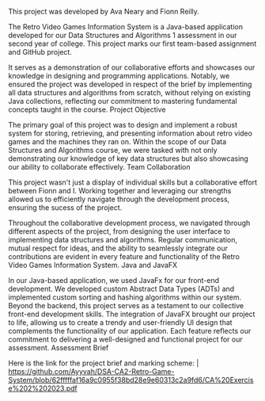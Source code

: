 This project was developed by Ava Neary and Fionn Reilly.

The Retro Video Games Information System is a Java-based application developed for our Data Structures and Algorithms 1 assessment in our second year of college. This project marks our first team-based assignment and GitHub project.

It serves as a demonstration of our collaborative efforts and showcases our knowledge in designing and programming applications. Notably, we ensured the project was developed in respect of the brief by implementing all data structures and algorithms from scratch, without relying on existing Java collections, reflecting our commitment to mastering fundamental concepts taught in the course.
Project Objective

The primary goal of this project was to design and implement a robust system for storing, retrieving, and presenting information about retro video games and the machines they ran on. Within the scope of our Data Structures and Algorithms course, we were tasked with not only demonstrating our knowledge of key data structures but also showcasing our ability to collaborate effectively.
Team Collaboration

This project wasn't just a display of individual skills but a collaborative effort between Fionn and I. Working together and leveraging our strengths allowed us to efficiently navigate through the development process, ensuring the sucess of the project.

Throughout the collaborative development process, we navigated through different aspects of the project, from designing the user interface to implementing data structures and algorithms. Regular communication, mutual respect for ideas, and the ability to seamlessly integrate our contributions are evident in every feature and functionality of the Retro Video Games Information System.
Java and JavaFX

In our Java-based application, we used JavaFx for our front-end development. We developed custom Abstract Data Types (ADTs) and implemented custom sorting and hashing algorithms within our system. Beyond the backend, this project serves as a testament to our collective front-end development skills. The integration of JavaFX brought our project to life, allowing us to create a trendy and user-friendly UI design that complements the functionality of our application. Each feature reflects our commitment to delivering a well-designed and functional project for our assessment.
Assessment Brief

Here is the link for the project brief and marking scheme: | https://github.com/Ayyvah/DSA-CA2-Retro-Game-System/blob/62fffffaf16a9c0955f38bd28e9e60313c2a9fd6/CA%20Exercise%202%202023.pdf
